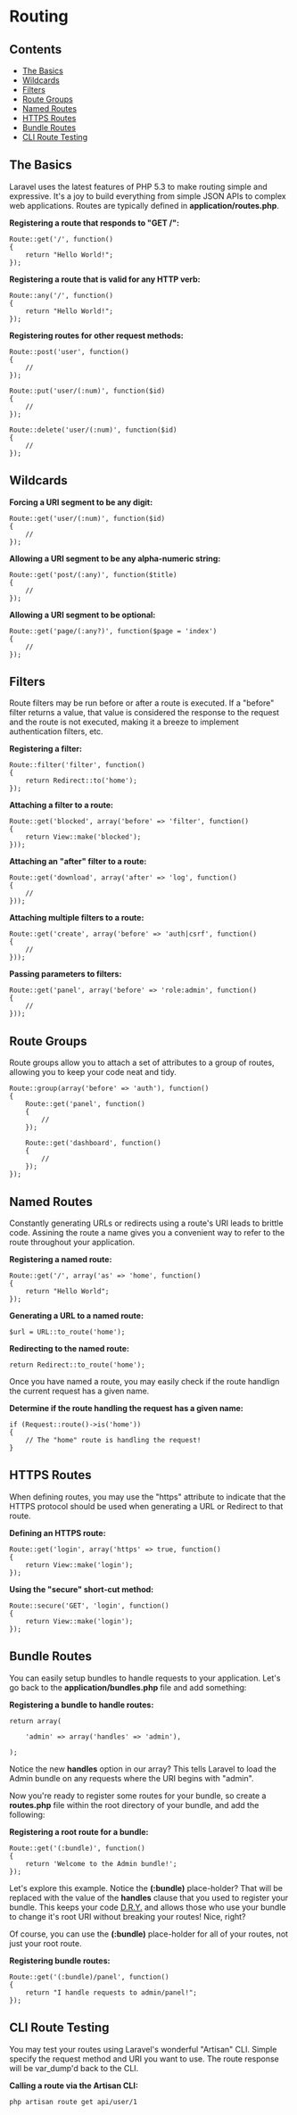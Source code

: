# Routing

## Contents

- [The Basics](#the-basics)
- [Wildcards](#wildcards)
- [Filters](#filters)
- [Route Groups](#route-groups)
- [Named Routes](#named-routes)
- [HTTPS Routes](#https-routes)
- [Bundle Routes](#bundle-routes)
- [CLI Route Testing](#cli-route-testing)

<a name="the-basics"></a>
## The Basics

Laravel uses the latest features of PHP 5.3 to make routing simple and expressive. It's a joy to build everything from simple JSON APIs to complex web applications. Routes are typically defined in **application/routes.php**.

**Registering a route that responds to "GET /":**

	Route::get('/', function()
	{
		return "Hello World!";
	});

**Registering a route that is valid for any HTTP verb:**

	Route::any('/', function()
	{
		return "Hello World!";
	});

**Registering routes for other request methods:**

	Route::post('user', function()
	{
		//
	});
	
	Route::put('user/(:num)', function($id)
	{
		//
	});

	Route::delete('user/(:num)', function($id)
	{
		//
	});

<a name="wildcards"></a>
## Wildcards

**Forcing a URI segment to be any digit:**

	Route::get('user/(:num)', function($id)
	{
		//
	});

**Allowing a URI segment to be any alpha-numeric string:**

	Route::get('post/(:any)', function($title)
	{
		//
	});

**Allowing a URI segment to be optional:**

	Route::get('page/(:any?)', function($page = 'index')
	{
		//
	});

<a name="filters"></a>
## Filters

Route filters may be run before or after a route is executed. If a "before" filter returns a value, that value is considered the response to the request and the route is not executed, making it a breeze to implement authentication filters, etc.

**Registering a filter:**

	Route::filter('filter', function()
	{
		return Redirect::to('home');
	});

**Attaching a filter to a route:**

	Route::get('blocked', array('before' => 'filter', function()
	{
		return View::make('blocked');
	}));

**Attaching an "after" filter to a route:**

	Route::get('download', array('after' => 'log', function()
	{
		//
	}));

**Attaching multiple filters to a route:**

	Route::get('create', array('before' => 'auth|csrf', function()
	{
		//
	}));

**Passing parameters to filters:**

	Route::get('panel', array('before' => 'role:admin', function()
	{
		//
	}));

<a name="route-groups"></a>
## Route Groups

Route groups allow you to attach a set of attributes to a group of routes, allowing you to keep your code neat and tidy.

	Route::group(array('before' => 'auth'), function()
	{
		Route::get('panel', function()
		{
			//
		});

		Route::get('dashboard', function()
		{
			//
		});
	});

<a name="named-routes"></a>
## Named Routes

Constantly generating URLs or redirects using a route's URI leads to brittle code. Assining the route a name gives you a convenient way to refer to the route throughout your application.

**Registering a named route:**

	Route::get('/', array('as' => 'home', function()
	{
		return "Hello World";
	});

**Generating a URL to a named route:**

	$url = URL::to_route('home');

**Redirecting to the named route:**

	return Redirect::to_route('home');

Once you have named a route, you may easily check if the route handlign the current request has a given name.

**Determine if the route handling the request has a given name:**

	if (Request::route()->is('home'))
	{
		// The "home" route is handling the request!
	}

<a name="https-routes"></a>
## HTTPS Routes

When defining routes, you may use the "https" attribute to indicate that the HTTPS protocol should be used when generating a URL or Redirect to that route.

**Defining an HTTPS route:**

	Route::get('login', array('https' => true, function()
	{
		return View::make('login');
	});

**Using the "secure" short-cut method:**

	Route::secure('GET', 'login', function()
	{
		return View::make('login');
	});

<a name="bundle-routes"></a>
## Bundle Routes

You can easily setup bundles to handle requests to your application. Let's go back to the **application/bundles.php** file and add something:

**Registering a bundle to handle routes:**

	return array(

		'admin' => array('handles' => 'admin'),

	);

Notice the new **handles** option in our array? This tells Laravel to load the Admin bundle on any requests where the URI begins with "admin". 

Now you're ready to register some routes for your bundle, so create a **routes.php** file within the root directory of your bundle, and add the following:

**Registering a root route for a bundle:**

	Route::get('(:bundle)', function()
	{
		return 'Welcome to the Admin bundle!';
	});

Let's explore this example. Notice the **(:bundle)** place-holder? That will be replaced with the value of the **handles** clause that you used to register your bundle. This keeps your code [D.R.Y.](http://en.wikipedia.org/wiki/Don't_repeat_yourself) and allows those who use your bundle to change it's root URI without breaking your routes! Nice, right?

Of course, you can use the **(:bundle)** place-holder for all of your routes, not just your root route.

**Registering bundle routes:**

	Route::get('(:bundle)/panel', function()
	{
		return "I handle requests to admin/panel!";
	});

<a name="cli-route-testing"></a>
## CLI Route Testing

You may test your routes using Laravel's wonderful "Artisan" CLI. Simple specify the request method and URI you want to use. The route response will be var_dump'd back to the CLI.

**Calling a route via the Artisan CLI:**

	php artisan route get api/user/1